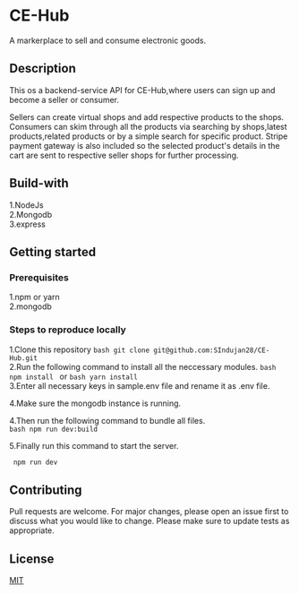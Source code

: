 # CE-Hub
 A markerplace to sell and consume electronic goods.

## Description
 This os a backend-service API for CE-Hub,where users can sign up and become a seller or consumer.
 
 Sellers can create virtual shops and add respective products to the shops.\
 Consumers can skim through all the products via searching by shops,latest products,related products or by a simple search for specific product.
 Stripe payment gateway is also included so the selected product's details in the cart are sent to respective seller shops for further processing.

## Build-with
  1.NodeJs\
  2.Mongodb\
  3.express

## Getting started

 ### Prerequisites
  1.npm or yarn\
  2.mongodb

 ### Steps to reproduce locally
  1.Clone this repository
    ```bash
     git clone git@github.com:SIndujan28/CE-Hub.git                                                                      
    ```\
  2.Run the following command to install all the neccessary modules.
    ```bash
     npm install
    ```
    or
    ```bash
    yarn install
    ```\
  3.Enter all necessary keys in sample.env file and rename it as .env file.

  4.Make sure the mongodb instance is running.

  4.Then run the following command to bundle all files.\
    ```bash
      npm run dev:build
    ```

  5.Finally run this command to start the server.
   ```bash
    npm run dev
   ```

## Contributing

Pull requests are welcome. For major changes, please open an issue first to discuss what you would like to change.
Please make sure to update tests as appropriate.

## License

[MIT](https://choosealicense.com/licenses/mit/)
